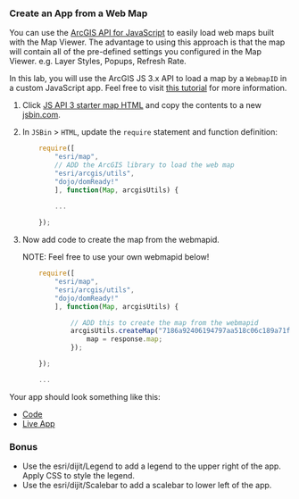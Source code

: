 ### Create an App from a Web Map

You can use the [ArcGIS API for JavaScript](https://developers.arcgis.com/javascript/jsapi/) to easily load web maps built with the Map Viewer. The advantage to using this approach is that the map will contain all of the pre-defined settings you configured in the Map Viewer. e.g. Layer Styles, Popups, Refresh Rate.

In this lab, you will use the ArcGIS JS 3.x API to load a map by a `WebmapID` in a custom JavaScript app. Feel free to visit [this tutorial](https://developers.arcgis.com/javascript/jshelp/intro_agstemplate_amd.html) for more information.

1. Click [JS API 3 starter map HTML](../../jsapi3/create_starter_map/index.html) and copy the contents to a new [jsbin.com](http://jsbin.com).

2. In `JSBin` > `HTML`, update the `require` statement and function definition:

  	```javascript
	  	require([
	    	"esri/map",
	    	// ADD the ArcGIS library to load the web map
	    	"esri/arcgis/utils",
	    	"dojo/domReady!"
	    	], function(Map, arcgisUtils) {
      	
      		...

      	});
  	```

3. Now add code to create the map from the webmapid. 
	
	NOTE: Feel free to use your own webmapid below!

  	```javascript
  		require([
	    	"esri/map",
	    	"esri/arcgis/utils",
	    	"dojo/domReady!"
	    	], function(Map, arcgisUtils) {

		    	// ADD this to create the map from the webmapid
				arcgisUtils.createMap("7186a92406194797aa518c06c189a71f", "mapDiv").then(function(response) {
					map = response.map;
				});

      	});

      	...
  	```

Your app should look something like this:
 * [Code](index.html)
 * [Live App](http://esri.github.io/geodev-hackerlabs/develop/webmap_apps/create_jsapi3_app/index.html)

### Bonus
* Use the esri/dijit/Legend to add a legend to the upper right of the app. Apply CSS to style the legend.
* Use the esri/dijit/Scalebar to add a scalebar to lower left of the app.

